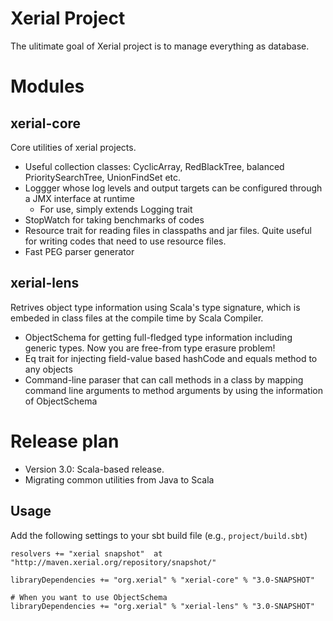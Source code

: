 Xerial Project
===========

The ulitimate goal of Xerial project is to manage everything as database. 

# Modules

## xerial-core
Core utilities of xerial projects.
 
 * Useful collection classes: CyclicArray, RedBlackTree, balanced PrioritySearchTree, UnionFindSet etc.
 * Loggger whose log levels and output targets can be configured through a JMX interface at runtime
     * For use, simply extends Logging trait
 * StopWatch for taking benchmarks of codes
 * Resource trait for reading files in classpaths and jar files. Quite useful for writing codes that need to use resource files.
 * Fast PEG parser generator 

## xerial-lens
Retrives object type information using Scala's type signature, which is embeded in class files at the compile time by Scala Compiler.

 * ObjectSchema for getting full-fledged type information including generic types. Now you are free-from type erasure problem!
 * Eq trait for injecting field-value based hashCode and equals method to any objects
 * Command-line paraser that can call methods in a class by mapping command line arguments to method arguments by using the information of ObjectSchema

# Release plan

 * Version 3.0: Scala-based release. 
  * Migrating common utilities from Java to Scala

## Usage
Add the following settings to your sbt build file (e.g., `project/build.sbt`)

    resolvers += "xerial snapshot"  at "http://maven.xerial.org/repository/snapshot/"
    
    libraryDependencies += "org.xerial" % "xerial-core" % "3.0-SNAPSHOT"
    
    # When you want to use ObjectSchema
    libraryDependencies += "org.xerial" % "xerial-lens" % "3.0-SNAPSHOT"

